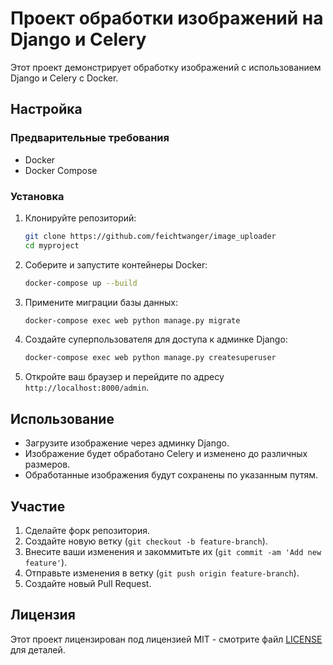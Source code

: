 # Проект обработки изображений на Django и Celery

Этот проект демонстрирует обработку изображений с использованием Django и Celery с Docker.

## Настройка

### Предварительные требования

- Docker
- Docker Compose

### Установка

1. Клонируйте репозиторий:

    ```sh
    git clone https://github.com/feichtwanger/image_uploader
    cd myproject
    ```

2. Соберите и запустите контейнеры Docker:

    ```sh
    docker-compose up --build
    ```

3. Примените миграции базы данных:

    ```sh
    docker-compose exec web python manage.py migrate
    ```

4. Создайте суперпользователя для доступа к админке Django:

    ```sh
    docker-compose exec web python manage.py createsuperuser
    ```

5. Откройте ваш браузер и перейдите по адресу `http://localhost:8000/admin`.

## Использование

- Загрузите изображение через админку Django.
- Изображение будет обработано Celery и изменено до различных размеров.
- Обработанные изображения будут сохранены по указанным путям.

## Участие

1. Сделайте форк репозитория.
2. Создайте новую ветку (`git checkout -b feature-branch`).
3. Внесите ваши изменения и закоммитьте их (`git commit -am 'Add new feature'`).
4. Отправьте изменения в ветку (`git push origin feature-branch`).
5. Создайте новый Pull Request.

## Лицензия

Этот проект лицензирован под лицензией MIT - смотрите файл [LICENSE](LICENSE) для деталей.
